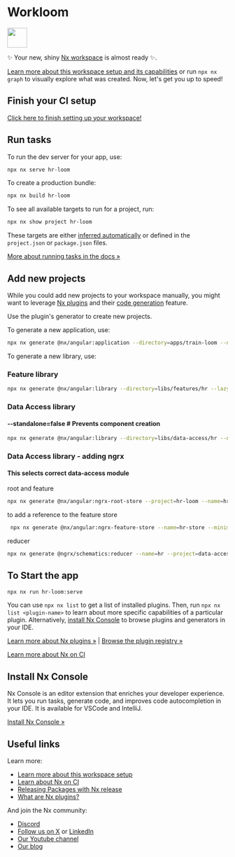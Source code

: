 # Workloom

<a alt="Nx logo" href="https://nx.dev" target="_blank" rel="noreferrer"><img src="https://raw.githubusercontent.com/nrwl/nx/master/images/nx-logo.png" width="45"></a>

✨ Your new, shiny [Nx workspace](https://nx.dev) is almost ready ✨.

[Learn more about this workspace setup and its capabilities](https://nx.dev/getting-started/tutorials/angular-monorepo-tutorial?utm_source=nx_project&amp;utm_medium=readme&amp;utm_campaign=nx_projects) or run `npx nx graph` to visually explore what was created. Now, let's get you up to speed!

## Finish your CI setup

[Click here to finish setting up your workspace!](https://cloud.nx.app/connect/kGRW8KPq0T)


## Run tasks

To run the dev server for your app, use:

```sh
npx nx serve hr-loom
```

To create a production bundle:

```sh
npx nx build hr-loom
```

To see all available targets to run for a project, run:

```sh
npx nx show project hr-loom
```

These targets are either [inferred automatically](https://nx.dev/concepts/inferred-tasks?utm_source=nx_project&utm_medium=readme&utm_campaign=nx_projects) or defined in the `project.json` or `package.json` files.

[More about running tasks in the docs &raquo;](https://nx.dev/features/run-tasks?utm_source=nx_project&utm_medium=readme&utm_campaign=nx_projects)

## Add new projects

While you could add new projects to your workspace manually, you might want to leverage [Nx plugins](https://nx.dev/concepts/nx-plugins?utm_source=nx_project&utm_medium=readme&utm_campaign=nx_projects) and their [code generation](https://nx.dev/features/generate-code?utm_source=nx_project&utm_medium=readme&utm_campaign=nx_projects) feature.

Use the plugin's generator to create new projects.

To generate a new application, use:

```sh
npx nx generate @nx/angular:application --directory=apps/train-loom --name=train-loom --inlineStyle=true --inlineTemplate=true --port=4201 --no-interactive --dry-run 
```

To generate a new library, use:

### Feature library 
 
```sh
npx nx generate @nx/angular:library --directory=libs/features/hr --lazy=true --name=feature-hr --routing=true --flat=true --inlineStyle=true --inlineTemplate=true --no-interactive --dry-run 
```

### Data Access library  

#### --standalone=false  # Prevents component creation

```sh
npx nx generate @nx/angular:library --directory=libs/data-access/hr --name=data-access-hr --routing=false --skipModule=true  --no-interactive  --standalone=false --dry-run 
```

### Data Access library - adding ngrx

#### This selects correct data-access module
root and feature

```sh 
npx nx generate @nx/angular:ngrx-root-store --project=hr-loom --name=hr-state --no-interactive --dry-run 
```

to add a reference to the feature store

```sh
 npx nx generate @nx/angular:ngrx-feature-store --name=hr-store --minimal=true --parent=libs/features/hr/src/lib/lib.routes.ts --directory= --facade=true --no-interactive --dry-run 
```

reducer 
```sh
npx nx generate @ngrx/schematics:reducer --name=hr --project=data-access-hr --api=true --feature=true --no-interactive --dry-run 
```



## To Start the app

```sh 
npx nx run hr-loom:serve 
```

You can use `npx nx list` to get a list of installed plugins. Then, run `npx nx list <plugin-name>` to learn about more specific capabilities of a particular plugin. Alternatively, [install Nx Console](https://nx.dev/getting-started/editor-setup?utm_source=nx_project&utm_medium=readme&utm_campaign=nx_projects) to browse plugins and generators in your IDE.

[Learn more about Nx plugins &raquo;](https://nx.dev/concepts/nx-plugins?utm_source=nx_project&utm_medium=readme&utm_campaign=nx_projects) | [Browse the plugin registry &raquo;](https://nx.dev/plugin-registry?utm_source=nx_project&utm_medium=readme&utm_campaign=nx_projects)


[Learn more about Nx on CI](https://nx.dev/ci/intro/ci-with-nx#ready-get-started-with-your-provider?utm_source=nx_project&utm_medium=readme&utm_campaign=nx_projects)

## Install Nx Console

Nx Console is an editor extension that enriches your developer experience. It lets you run tasks, generate code, and improves code autocompletion in your IDE. It is available for VSCode and IntelliJ.

[Install Nx Console &raquo;](https://nx.dev/getting-started/editor-setup?utm_source=nx_project&utm_medium=readme&utm_campaign=nx_projects)

## Useful links

Learn more:

- [Learn more about this workspace setup](https://nx.dev/getting-started/tutorials/angular-monorepo-tutorial?utm_source=nx_project&amp;utm_medium=readme&amp;utm_campaign=nx_projects)
- [Learn about Nx on CI](https://nx.dev/ci/intro/ci-with-nx?utm_source=nx_project&utm_medium=readme&utm_campaign=nx_projects)
- [Releasing Packages with Nx release](https://nx.dev/features/manage-releases?utm_source=nx_project&utm_medium=readme&utm_campaign=nx_projects)
- [What are Nx plugins?](https://nx.dev/concepts/nx-plugins?utm_source=nx_project&utm_medium=readme&utm_campaign=nx_projects)

And join the Nx community:
- [Discord](https://go.nx.dev/community)
- [Follow us on X](https://twitter.com/nxdevtools) or [LinkedIn](https://www.linkedin.com/company/nrwl)
- [Our Youtube channel](https://www.youtube.com/@nxdevtools)
- [Our blog](https://nx.dev/blog?utm_source=nx_project&utm_medium=readme&utm_campaign=nx_projects)
